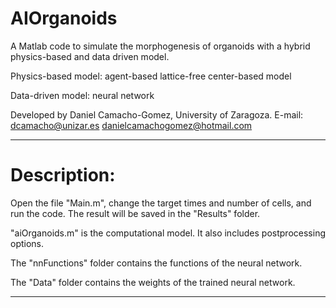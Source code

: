 # AIOrganoids
 
A Matlab code to simulate the morphogenesis of organoids with a hybrid physics-based and data driven model. 

Physics-based model: agent-based lattice-free center-based model

Data-driven model: neural network

Developed by Daniel Camacho-Gomez, University of Zaragoza. E-mail: dcamacho@unizar.es danielcamachogomez@hotmail.com
_____________________________________________________________________________________________________________

# Description: 

Open the file "Main.m", change the target times and number of cells, and run the code. The result will be saved in the 
"Results" folder. 

"aiOrganoids.m" is the computational model. It also includes postprocessing options. 

The "nnFunctions" folder contains the functions of the neural network.

The "Data" folder contains the weights of the trained neural network.
_________________________
